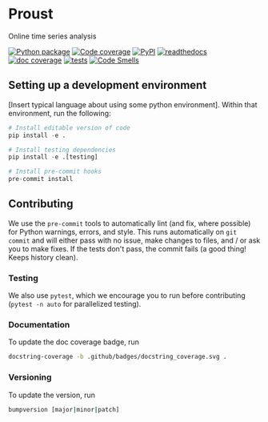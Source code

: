 # Proust
Online time series analysis

[![Python package](https://github.com/danielsuo/proust/workflows/build/badge.svg)](https://github.com/danielsuo/proust/actions)
[![Code
coverage](https://img.shields.io/codecov/c/github/danielsuo/proust)](https://codecov.io/github/danielsuo/proust)
[![PyPI](https://img.shields.io/pypi/v/proust)](https://pypi.org/project/proust/)
[![readthedocs](https://img.shields.io/readthedocs/proust)](https://readthedocs.org/projects/proust/)
[![doc coverage](.github/badges/docstring_coverage.svg)](https://readthedocs.org/projects/proust/)
[![tests](https://img.shields.io/azure-devops/tests/danielsuo/proust/1?compact_message)](https://dev.azure.com/danielsuo/proust/_build?definitionId=1&_a=summary)
[![Code
Smells](https://sonarcloud.io/api/project_badges/measure?project=danielsuo_proust&metric=code_smells)](https://sonarcloud.io/dashboard?id=danielsuo_proust)

## Setting up a development environment
[Insert typical language about using some python environment]. Within that
environment, run the following:

```python
# Install editable version of code
pip install -e .

# Install testing dependencies
pip install -e .[testing]

# Install pre-commit hooks
pre-commit install
```

## Contributing
We use the `pre-commit` tools to automatically lint (and fix, where possible)
for Python warnings, errors, and style. This runs automatically on `git commit`
and will either pass with no issue, make changes to files, and / or ask you to
make fixes. If the tests don't pass, the commit fails (a good thing! Keeps
history clean).

### Testing
We also use `pytest`, which we encourage you to run before contributing (`pytest
-n auto` for parallelized testing).

### Documentation
To update the doc coverage badge, run
```bash
docstring-coverage -b .github/badges/docstring_coverage.svg .
```

### Versioning
To update the version, run
```bash
bumpversion [major|minor|patch]
```